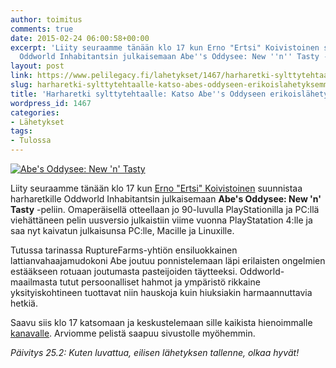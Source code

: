 ```yaml
---
author: toimitus
comments: true
date: 2015-02-24 06:00:58+00:00
excerpt: 'Liity seuraamme tänään klo 17 kun Erno "Ertsi" Koivistoinen suunnistaa harharetkille
  Oddworld Inhabitantsin julkaisemaan Abe''s Oddysee: New ''n'' Tasty -peliin.'
layout: post
link: https://www.pelilegacy.fi/lahetykset/1467/harharetki-sylttytehtaalle-katso-abes-oddyseen-erikoislahetyksemme
slug: harharetki-sylttytehtaalle-katso-abes-oddyseen-erikoislahetyksemme
title: 'Harharetki sylttytehtaalle: Katso Abe''s Oddyseen erikoislähetyksemme'
wordpress_id: 1467
categories:
- Lähetykset
tags:
- Tulossa
---
```


[![Abe's Oddysee: New 'n' Tasty](/uploads/2015/02/new_n_tasty-1050x591.jpg)](/uploads/2015/02/new_n_tasty.jpg)

Liity seuraamme tänään klo 17 kun [Erno "Ertsi" Koivistoinen](https://twitter.com/ertsi86) suunnistaa harharetkille Oddworld Inhabitantsin julkaisemaan **Abe's Oddysee: New 'n' Tasty** -peliin. Omaperäisellä otteellaan jo 90-luvulla PlayStationilla ja PC:llä viehättäneen pelin uusversio julkaistiin viime vuonna PlayStatation 4:lle ja saa nyt kaivatun julkaisunsa PC:lle, Macille ja Linuxille.

Tutussa tarinassa RuptureFarms-yhtiön ensiluokkainen lattianvahaajamudokoni Abe joutuu ponnistelemaan läpi erilaisten ongelmien estääkseen rotuaan joutumasta pasteijoiden täytteeksi. Oddworld-maailmasta tutut persoonalliset hahmot ja ympäristö rikkaine yksityiskohtineen tuottavat niin hauskoja kuin hiuksiakin harmaannuttavia hetkiä.

Saavu siis klo 17 katsomaan ja keskustelemaan sille kaikista hienoimmalle [kanavalle](http://live.pelilegacy.fi). Arviomme pelistä saapuu sivustolle myöhemmin.

_Päivitys 25.2: Kuten luvattua, eilisen lähetyksen tallenne, olkaa hyvät!_


